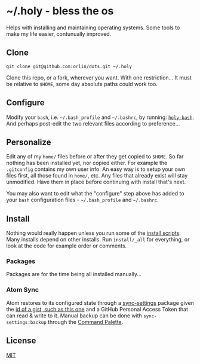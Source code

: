 # ~/.holy - bless the os

Helps with installing and maintaining operating systems.
Some tools to make my life easier, contunually improved.

## Clone

`git clone git@github.com:orlin/dots.git ~/.holy`

Clone this repo, or a fork, wherever you want. With one restriction...
It must be relative to `$HOME`, some day absolute paths could work too.

## Configure

Modify your `bash`, i.e. `~/.bash_profile` and `~/.bashrc`, by running:
[`holy-bash`](https://github.com/orlin/dots/blob/master/holy-bash).
And perhaps post-edit the two relevant files according to preference...

## Personalize

Edit any of my `home/` files before or after they get copied to `$HOME`.
So far nothing has been installed yet, nor copied either.
For example the `.gitconfig` contains my own user info.
An easy way is to setup your own files first, all those found in `home/`, etc.
Any files that already exist will stay unmodified.
Have them in place before continuing with install that's next.

You may also want to edit what the "configure" step above has
added to your `bash` configuration files - `~/.bash_profile` and `~/.bashrc`.

## Install

Nothing would really happen unless you run some of the
[install scripts](https://github.com/orlin/dots/tree/master/install).
Many installs depend on other installs.
Run `install/_all` for everything, or look at the code
for example order or comments.

### Packages

Packages are for the time being all installed manually...

### Atom Sync

Atom restores to its configured state through a [sync-settings](http://atom.io/packages/sync-settings) package given the [id of a gist, such as this one](https://gist.github.com/orlin/0a47688f152d7ceccb646a23e8245449) and a GitHub Personal Access Token that can read & write to it.
Manual backup can be done with `sync-settings:backup` through the [Command Palette](https://github.com/atom/command-palette).

## License

[MIT](http://orlin.mit-license.org)
